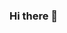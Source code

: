 ### Hi there 👋

<!--
**Prateekpai/Prateekpai** is a ✨ _special_ ✨ repository because its `README.md` (this file) appears on your GitHub profile.


Here are some ideas to get you started:

Introduction

- 🔭 I’m currently working on ...
- 🌱 I’m currently learning ...
- 👯 I’m looking to collaborate on ...
- 🤔 I’m looking for help with ...
- 💬 Ask me about ...
- 📫 How to reach me: ...
- 😄 Pronouns: ...
- ⚡ Fun fact: ...


Social Profiles for Connecting

Technical Skills

Certifications

Projects

Internships

Publications

Previous Experience

-->



